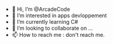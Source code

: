 - 👋 Hi, I’m @ArcadeCode
- 👀 I’m interested in apps devloppement
- 🌱 I’m currently learning C#
- 💞️ I’m looking to collaborate on ...
- 📫 How to reach me : don't reach me.

<!---
ArcadeCode/ArcadeCode is a ✨ special ✨ repository because its `README.md` (this file) appears on your GitHub profile.
You can click the Preview link to take a look at your changes.
--->
